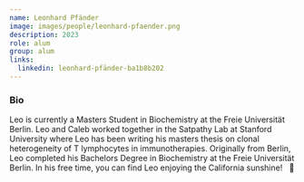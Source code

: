 ```yaml
---
name: Leonhard Pfänder
image: images/people/leonhard-pfaender.png
description: 2023
role: alum
group: alum
links:
  linkedin: leonhard-pfänder-ba1b8b202
---
```


### Bio
Leo is currently a Masters Student in Biochemistry at the Freie Universität Berlin. Leo
and Caleb worked together in the Satpathy Lab at Stanford University where Leo has been
writing his masters thesis on clonal heterogeneity of T lymphocytes in immunotherapies. 
Originally from Berlin, Leo completed his Bachelors Degree in Biochemistry at the
Freie Universität Berlin. In his free time, you can find Leo enjoying the California
sunshine! &nbsp; :palm_tree: